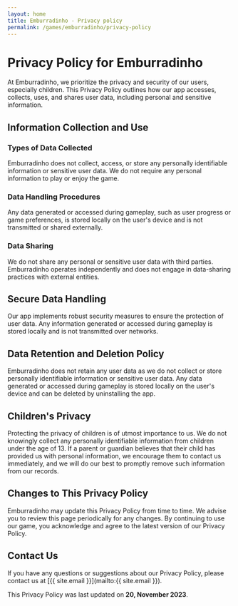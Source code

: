 ```yaml
---
layout: home
title: Emburradinho - Privacy policy
permalink: /games/emburradinho/privacy-policy
---
```


# Privacy Policy for Emburradinho

At Emburradinho, we prioritize the privacy and security of our users, especially children. This Privacy Policy outlines how our app accesses, collects, uses, and shares user data, including personal and sensitive information.

## Information Collection and Use

### Types of Data Collected

Emburradinho does not collect, access, or store any personally identifiable information or sensitive user data. We do not require any personal information to play or enjoy the game.

### Data Handling Procedures

Any data generated or accessed during gameplay, such as user progress or game preferences, is stored locally on the user's device and is not transmitted or shared externally.

### Data Sharing

We do not share any personal or sensitive user data with third parties. Emburradinho operates independently and does not engage in data-sharing practices with external entities.

## Secure Data Handling

Our app implements robust security measures to ensure the protection of user data. Any information generated or accessed during gameplay is stored locally and is not transmitted over networks.

## Data Retention and Deletion Policy

Emburradinho does not retain any user data as we do not collect or store personally identifiable information or sensitive user data. Any data generated or accessed during gameplay is stored locally on the user's device and can be deleted by uninstalling the app.

## Children's Privacy

Protecting the privacy of children is of utmost importance to us. We do not knowingly collect any personally identifiable information from children under the age of 13. If a parent or guardian believes that their child has provided us with personal information, we encourage them to contact us immediately, and we will do our best to promptly remove such information from our records.

## Changes to This Privacy Policy

Emburradinho may update this Privacy Policy from time to time. We advise you to review this page periodically for any changes. By continuing to use our game, you acknowledge and agree to the latest version of our Privacy Policy.

## Contact Us

If you have any questions or suggestions about our Privacy Policy, please contact us at [{{ site.email }}](mailto:{{ site.email }}).

This Privacy Policy was last updated on **20, November 2023**.